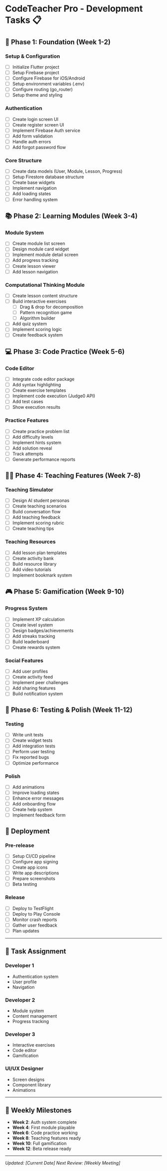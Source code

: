 # CodeTeacher Pro - Development Tasks 📋

## 🚀 Phase 1: Foundation (Week 1-2)

### Setup & Configuration
- [ ] Initialize Flutter project
- [ ] Setup Firebase project
- [ ] Configure Firebase for iOS/Android
- [ ] Setup environment variables (.env)
- [ ] Configure routing (go_router)
- [ ] Setup theme and styling

### Authentication
- [ ] Create login screen UI
- [ ] Create register screen UI  
- [ ] Implement Firebase Auth service
- [ ] Add form validation
- [ ] Handle auth errors
- [ ] Add forgot password flow

### Core Structure
- [ ] Create data models (User, Module, Lesson, Progress)
- [ ] Setup Firestore database structure
- [ ] Create base widgets
- [ ] Implement navigation
- [ ] Add loading states
- [ ] Error handling system

## 📚 Phase 2: Learning Modules (Week 3-4)

### Module System
- [ ] Create module list screen
- [ ] Design module card widget
- [ ] Implement module detail screen
- [ ] Add progress tracking
- [ ] Create lesson viewer
- [ ] Add lesson navigation

### Computational Thinking Module
- [ ] Create lesson content structure
- [ ] Build interactive exercises
  - [ ] Drag & drop for decomposition
  - [ ] Pattern recognition game
  - [ ] Algorithm builder
- [ ] Add quiz system
- [ ] Implement scoring logic
- [ ] Create feedback system

## 💻 Phase 3: Code Practice (Week 5-6)

### Code Editor
- [ ] Integrate code editor package
- [ ] Add syntax highlighting
- [ ] Create exercise templates
- [ ] Implement code execution (Judge0 API)
- [ ] Add test cases
- [ ] Show execution results

### Practice Features
- [ ] Create practice problem list
- [ ] Add difficulty levels
- [ ] Implement hints system
- [ ] Add solution reveal
- [ ] Track attempts
- [ ] Generate performance reports

## 👨‍🏫 Phase 4: Teaching Features (Week 7-8)

### Teaching Simulator
- [ ] Design AI student personas
- [ ] Create teaching scenarios
- [ ] Build conversation flow
- [ ] Add teaching feedback
- [ ] Implement scoring rubric
- [ ] Create teaching tips

### Teaching Resources
- [ ] Add lesson plan templates
- [ ] Create activity bank
- [ ] Build resource library
- [ ] Add video tutorials
- [ ] Implement bookmark system

## 🎮 Phase 5: Gamification (Week 9-10)

### Progress System
- [ ] Implement XP calculation
- [ ] Create level system
- [ ] Design badges/achievements
- [ ] Add streaks tracking
- [ ] Build leaderboard
- [ ] Create rewards system

### Social Features
- [ ] Add user profiles
- [ ] Create activity feed
- [ ] Implement peer challenges
- [ ] Add sharing features
- [ ] Build notification system

## 🧪 Phase 6: Testing & Polish (Week 11-12)

### Testing
- [ ] Write unit tests
- [ ] Create widget tests
- [ ] Add integration tests
- [ ] Perform user testing
- [ ] Fix reported bugs
- [ ] Optimize performance

### Polish
- [ ] Add animations
- [ ] Improve loading states
- [ ] Enhance error messages
- [ ] Add onboarding flow
- [ ] Create help system
- [ ] Implement feedback form

## 📱 Deployment

### Pre-release
- [ ] Setup CI/CD pipeline
- [ ] Configure app signing
- [ ] Create app icons
- [ ] Write app descriptions
- [ ] Prepare screenshots
- [ ] Beta testing

### Release
- [ ] Deploy to TestFlight
- [ ] Deploy to Play Console
- [ ] Monitor crash reports
- [ ] Gather user feedback
- [ ] Plan updates

---

## 👥 Task Assignment

### Developer 1
- Authentication system
- User profile
- Navigation

### Developer 2  
- Module system
- Content management
- Progress tracking

### Developer 3
- Interactive exercises
- Code editor
- Gamification

### UI/UX Designer
- Screen designs
- Component library
- Animations

---

## 📅 Weekly Milestones

- **Week 2**: Auth system complete
- **Week 4**: First module playable
- **Week 6**: Code practice working
- **Week 8**: Teaching features ready
- **Week 10**: Full gamification
- **Week 12**: Beta release ready

---

*Updated: [Current Date]*
*Next Review: [Weekly Meeting]*
